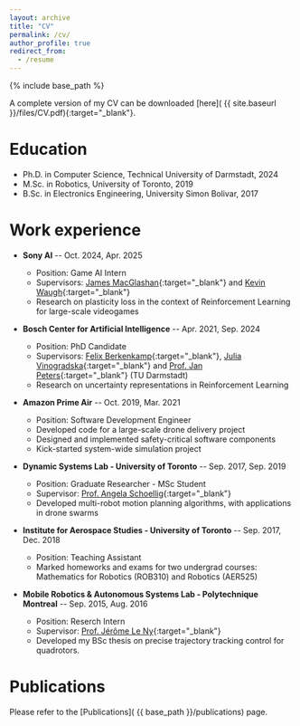 ```yaml
---
layout: archive
title: "CV"
permalink: /cv/
author_profile: true
redirect_from:
  - /resume
---
```


{% include base_path %}

A complete version of my CV can be downloaded [here]( {{ site.baseurl
}}/files/CV.pdf){:target="_blank"}.

Education
======
* Ph.D. in Computer Science, Technical University of Darmstadt, 2024
* M.Sc. in Robotics, University of Toronto, 2019
* B.Sc. in Electronics Engineering, University Simon Bolivar, 2017

Work experience
======
* **Sony AI** -- Oct. 2024, Apr. 2025
  * Position: Game AI Intern
  * Supervisors: [James MacGlashan](https://ai.sony/people/James-MacGlashan/){:target="_blank"} and [Kevin Waugh](https://scholar.google.com/citations?user=l5ryKEkAAAAJ&hl=en){:target="_blank"}
  * Research on plasticity loss in the context of Reinforcement Learning for large-scale
  videogames
* **Bosch Center for Artificial Intelligence** -- Apr. 2021, Sep. 2024
  * Position: PhD Candidate
  * Supervisors: [Felix Berkenkamp](https://berkenkamp.me/){:target="_blank"}, [Julia Vinogradska](https://scholar.google.de/citations?user=leAQsAgAAAAJ&hl=de){:target="_blank"} and [Prof. Jan Peters](https://www.ias.informatik.tu-darmstadt.de/Team/JanPeters){:target="_blank"} (TU Darmstadt)
  * Research on uncertainty representations in Reinforcement Learning

* **Amazon Prime Air** -- Oct. 2019, Mar. 2021
  * Position: Software Development Engineer
  * Developed code for a large-scale drone delivery project
  * Designed and implemented safety-critical software components
  * Kick-started system-wide simulation project

* **Dynamic Systems Lab - University of Toronto** -- Sep. 2017, Sep. 2019
  * Position: Graduate Researcher - MSc Student
  * Supervisor: [Prof. Angela Schoellig](https://www.dynsyslab.org/prof-angela-schoellig/){:target="_blank"}
  * Developed multi-robot motion planning algorithms, with applications in drone swarms

* **Institute for Aerospace Studies - University of Toronto** -- Sep. 2017, Dec. 2018
  * Position: Teaching Assistant
  * Marked homeworks and exams for two undergrad courses: Mathematics for Robotics (ROB310) and Robotics (AER525)

* **Mobile Robotics & Autonomous Systems Lab - Polytechnique Montreal** -- Sep. 2015, Aug. 2016
  * Position: Reserch Intern
  * Supervisor: [Prof. Jérôme Le Ny](https://www.professeurs.polymtl.ca/jerome.le-ny/){:target="_blank"}
  * Developed my BSc thesis on precise trajectory tracking control for quadrotors.
  
<!-- Skills
======
* Skill 1
* Skill 2
  * Sub-skill 2.1
  * Sub-skill 2.2
  * Sub-skill 2.3
* Skill 3 -->

Publications
======
Please refer to the [Publications]( {{ base_path }}/publications) page.
